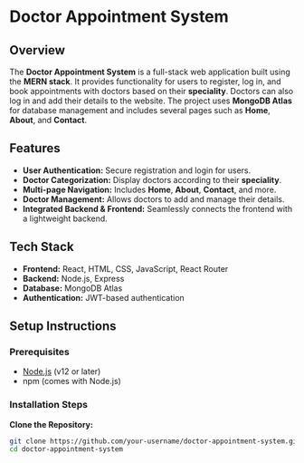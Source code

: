# **Doctor Appointment System**

## **Overview**
The **Doctor Appointment System** is a full-stack web application built using the **MERN stack**. It provides functionality for users to register, log in, and book appointments with doctors based on their **speciality**. Doctors can also log in and add their details to the website. The project uses **MongoDB Atlas** for database management and includes several pages such as **Home**, **About**, and **Contact**.

## **Features**
- **User Authentication:** Secure registration and login for users.
- **Doctor Categorization:** Display doctors according to their **speciality**.
- **Multi-page Navigation:** Includes **Home**, **About**, **Contact**, and more.
- **Doctor Management:** Allows doctors to add and manage their details.
- **Integrated Backend & Frontend:** Seamlessly connects the frontend with a lightweight backend.

## **Tech Stack**
- **Frontend:** React, HTML, CSS, JavaScript, React Router
- **Backend:** Node.js, Express
- **Database:** MongoDB Atlas
- **Authentication:** JWT-based authentication

## **Setup Instructions**

### **Prerequisites**
- [Node.js](https://nodejs.org/en/download/) (v12 or later)
- npm (comes with Node.js)

### **Installation Steps**
 **Clone the Repository:**
   ```bash
   git clone https://github.com/your-username/doctor-appointment-system.git
   cd doctor-appointment-system


